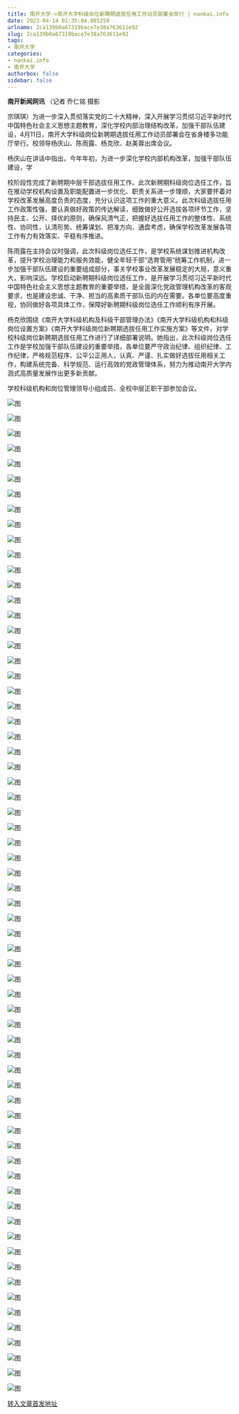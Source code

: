 ```yaml
---
title: 南开大学->南开大学科级岗位新聘期选拔任用工作动员部署会举行 | nankai.info
date: 2023-04-14 01:35:04.085259
urlname: 2ca139b0a67319bace7e38a763611e92
slug: 2ca139b0a67319bace7e38a763611e92
tags: 
- 南开大学
categories:
- nankai.info
- 南开大学
authorbox: false
sidebar: false
---
```

**南开新闻网讯** （记者 乔仁铭 摄影

宗琪琪）为进一步深入贯彻落实党的二十大精神，深入开展学习贯彻习近平新时代中国特色社会主义思想主题教育，深化学校内部治理结构改革，加强干部队伍建设，4月11日，南开大学科级岗位新聘期选拔任用工作动员部署会在省身楼多功能厅举行。校领导杨庆山、陈雨露、杨克欣、赵美蓉出席会议。

杨庆山在讲话中指出，今年年初，为进一步深化学校内部机构改革，加强干部队伍建设，学
<!--more-->
校阶段性完成了新聘期中层干部选拔任用工作。此次新聘期科级岗位选任工作，旨在推动学校机构设置及职能配置进一步优化、职责关系进一步理顺，大家要怀着对学校改革发展高度负责的态度，充分认识这项工作的重大意义。此次科级选拔任用工作政策性强，要认真做好政策的传达解读，细致做好公开选拔各项环节工作，坚持民主、公开、择优的原则，确保风清气正，把握好选拔任用工作的整体性、系统性、协同性，认清形势、统筹谋划、把准方向、通盘考虑，确保学校改革发展各项工作有力有效落实、平稳有序推进。

陈雨露在主持会议时强调，此次科级岗位选任工作，是学校系统谋划推进机构改革，提升学校治理能力和服务效能，健全年轻干部“选育管用”统筹工作机制，进一步加强干部队伍建设的重要组成部分，事关学校事业改革发展稳定的大局，意义重大，影响深远。学校启动新聘期科级岗位选任工作，是开展学习贯彻习近平新时代中国特色社会主义思想主题教育的重要举措，是全面深化党政管理机构改革的客观要求，也是建设忠诚、干净、担当的高素质干部队伍的内在需要。各单位要高度重视，协同做好各项具体工作，保障好新聘期科级岗位选任工作顺利有序开展。

杨克欣围绕《南开大学科级机构及科级干部管理办法》《南开大学科级机构和科级岗位设置方案》《南开大学科级岗位新聘期选拔任用工作实施方案》等文件，对学校科级岗位新聘期选拔任用工作进行了详细部署说明。她指出，此次科级岗位选任工作是学校加强干部队伍建设的重要举措，各单位要严守政治纪律、组织纪律、工作纪律，严格规范程序、公平公正用人，认真、严谨、扎实做好选拔任用相关工作，构建系统完备、科学规范、运行高效的党政管理体系，努力为推动南开大学内涵式高质量发展作出更多新贡献。

学校科级机构和岗位管理领导小组成员、全校中层正职干部参加会议。

![图](http://news.nankai.edu.cn/ywsd/system/2023/04/11/g)

![图](http://news.nankai.edu.cn/ywsd/system/2023/04/11/p)

![图](http://news.nankai.edu.cn/ywsd/system/2023/04/11/j)

![图](http://news.nankai.edu.cn/ywsd/system/2023/04/11/)

![图](http://news.nankai.edu.cn/ywsd/system/2023/04/11/a)

![图](http://news.nankai.edu.cn/ywsd/system/2023/04/11/f)

![图](http://news.nankai.edu.cn/ywsd/system/2023/04/11/0)

![图](http://news.nankai.edu.cn/ywsd/system/2023/04/11/8)

![图](http://news.nankai.edu.cn/ywsd/system/2023/04/11/7)

![图](http://news.nankai.edu.cn/ywsd/system/2023/04/11/b)

![图](http://news.nankai.edu.cn/ywsd/system/2023/04/11/1)

![图](http://news.nankai.edu.cn/ywsd/system/2023/04/11/7)

![图](http://news.nankai.edu.cn/ywsd/system/2023/04/11/_)

![图](http://news.nankai.edu.cn/ywsd/system/2023/04/11/0)

![图](http://news.nankai.edu.cn/ywsd/system/2023/04/11/3)

![图](http://news.nankai.edu.cn/ywsd/system/2023/04/11/2)

![图](http://news.nankai.edu.cn/ywsd/system/2023/04/11/1)

![图](http://news.nankai.edu.cn/ywsd/system/2023/04/11/5)

![图](http://news.nankai.edu.cn/ywsd/system/2023/04/11/0)

![图](http://news.nankai.edu.cn/ywsd/system/2023/04/11/0)

![图](http://news.nankai.edu.cn/ywsd/system/2023/04/11/0)

![图](http://news.nankai.edu.cn/ywsd/system/2023/04/11/3)

![图](http://news.nankai.edu.cn/ywsd/system/2023/04/11/0)

![图](http://news.nankai.edu.cn/ywsd/system/2023/04/11/0)

![图](http://news.nankai.edu.cn/)

![图](http://news.nankai.edu.cn/ywsd/system/2023/04/11/2)

![图](http://news.nankai.edu.cn/ywsd/system/2023/04/11/1)

![图](http://news.nankai.edu.cn/ywsd/system/2023/04/11/5)

![图](http://news.nankai.edu.cn/)

![图](http://news.nankai.edu.cn/ywsd/system/2023/04/11/0)

![图](http://news.nankai.edu.cn/ywsd/system/2023/04/11/0)

![图](http://news.nankai.edu.cn/ywsd/system/2023/04/11/0)

![图](http://news.nankai.edu.cn/)

![图](http://news.nankai.edu.cn/ywsd/system/2023/04/11/3)

![图](http://news.nankai.edu.cn/ywsd/system/2023/04/11/0)

![图](http://news.nankai.edu.cn/ywsd/system/2023/04/11/0)

![图](http://news.nankai.edu.cn/)

![图](http://news.nankai.edu.cn/ywsd/system/2023/04/11/c)

![图](http://news.nankai.edu.cn/ywsd/system/2023/04/11/i)

![图](http://news.nankai.edu.cn/ywsd/system/2023/04/11/p)

![图](http://news.nankai.edu.cn/)

![图](http://news.nankai.edu.cn/ywsd/system/2023/04/11/n)

![图](http://news.nankai.edu.cn/ywsd/system/2023/04/11/c)

![图](http://news.nankai.edu.cn/ywsd/system/2023/04/11/)

![图](http://news.nankai.edu.cn/ywsd/system/2023/04/11/u)

![图](http://news.nankai.edu.cn/ywsd/system/2023/04/11/d)

![图](http://news.nankai.edu.cn/ywsd/system/2023/04/11/e)

![图](http://news.nankai.edu.cn/ywsd/system/2023/04/11/)

![图](http://news.nankai.edu.cn/ywsd/system/2023/04/11/i)

![图](http://news.nankai.edu.cn/ywsd/system/2023/04/11/a)

![图](http://news.nankai.edu.cn/ywsd/system/2023/04/11/k)

![图](http://news.nankai.edu.cn/ywsd/system/2023/04/11/n)

![图](http://news.nankai.edu.cn/ywsd/system/2023/04/11/a)

![图](http://news.nankai.edu.cn/ywsd/system/2023/04/11/n)

![图](http://news.nankai.edu.cn/ywsd/system/2023/04/11/)

![图](http://news.nankai.edu.cn/ywsd/system/2023/04/11/s)

![图](http://news.nankai.edu.cn/ywsd/system/2023/04/11/w)

![图](http://news.nankai.edu.cn/ywsd/system/2023/04/11/e)

![图](http://news.nankai.edu.cn/ywsd/system/2023/04/11/n)

![图](http://news.nankai.edu.cn/)

![图](http://news.nankai.edu.cn/)

![图](http://news.nankai.edu.cn/ywsd/system/2023/04/11/:)

![图](http://news.nankai.edu.cn/ywsd/system/2023/04/11/p)

![图](http://news.nankai.edu.cn/ywsd/system/2023/04/11/t)

![图](http://news.nankai.edu.cn/ywsd/system/2023/04/11/t)

![图](http://news.nankai.edu.cn/ywsd/system/2023/04/11/h)

[转入文章首发地址](http://news.nankai.edu.cn/ywsd/system/2023/04/11/030055376.shtml)